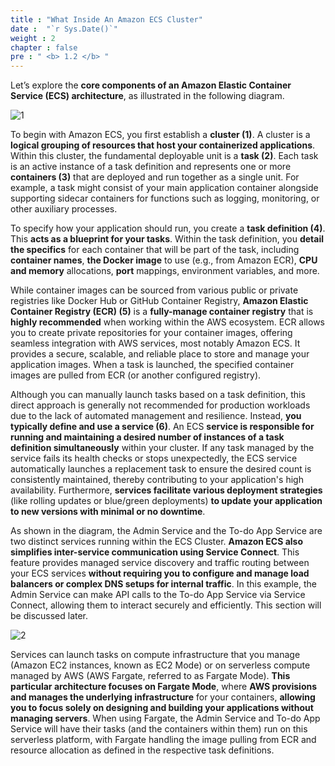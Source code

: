 ```yaml
---
title : "What Inside An Amazon ECS Cluster"
date :  "`r Sys.Date()`" 
weight : 2
chapter : false
pre : " <b> 1.2 </b> "
---
```


Let’s explore the **core components of an Amazon Elastic Container Service (ECS) architecture**, as illustrated in the following diagram.

![1](/images/1.2/1.svg)

To begin with Amazon ECS, you first establish a **cluster (1)**. A cluster is a **logical grouping of resources that host your containerized applications**. Within this cluster, the fundamental deployable unit is a **task (2)**. Each task is an active instance of a task definition and represents one or more **containers (3)** that are deployed and run together as a single unit. For example, a task might consist of your main application container alongside supporting sidecar containers for functions such as logging, monitoring, or other auxiliary processes.

To specify how your application should run, you create a **task definition (4)**. This **acts as a blueprint for your tasks**. Within the task definition, you **detail the specifics** for each container that will be part of the task, including **container names**, **the Docker image** to use (e.g., from Amazon ECR), **CPU and memory** allocations, **port** mappings, environment variables, and more.

While container images can be sourced from various public or private registries like Docker Hub or GitHub Container Registry, **Amazon Elastic Container Registry (ECR) (5)** is a **fully-manage container registry** that is **highly recommended** when working within the AWS ecosystem. ECR allows you to create private repositories for your container images, offering seamless integration with AWS services, most notably Amazon ECS. It provides a secure, scalable, and reliable place to store and manage your application images. When a task is launched, the specified container images are pulled from ECR (or another configured registry).

Although you can manually launch tasks based on a task definition, this direct approach is generally not recommended for production workloads due to the lack of automated management and resilience. Instead, **you typically define and use a service (6)**. An ECS **service is responsible for running and maintaining a desired number of instances of a task definition simultaneously** within your cluster. If any task managed by the service fails its health checks or stops unexpectedly, the ECS service automatically launches a replacement task to ensure the desired count is consistently maintained, thereby contributing to your application's high availability. Furthermore, **services facilitate various deployment strategies** (like rolling updates or blue/green deployments) **to update your application to new versions with minimal or no downtime**.

As shown in the diagram, the Admin Service and the To-do App Service are two distinct services running within the ECS Cluster. **Amazon ECS also simplifies inter-service communication using Service Connect**. This feature provides managed service discovery and traffic routing between your ECS services **without requiring you to configure and manage load balancers or complex DNS setups for internal traffic**. In this example, the Admin Service can make API calls to the To-do App Service via Service Connect, allowing them to interact securely and efficiently. This section will be discussed later.

![2](/images/1.2/2.svg)


Services can launch tasks on compute infrastructure that you manage (Amazon EC2 instances, known as EC2 Mode) or on serverless compute managed by AWS (AWS Fargate, referred to as Fargate Mode). **This particular architecture focuses on Fargate Mode**, where **AWS provisions and manages the underlying infrastructure** for your containers, **allowing you to focus solely on designing and building your applications without managing servers**. When using Fargate, the Admin Service and To-do App Service will have their tasks (and the containers within them) run on this serverless platform, with Fargate handling the image pulling from ECR and resource allocation as defined in the respective task definitions.
